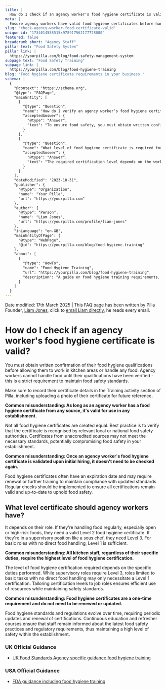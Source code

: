 ```yaml
---
title: |
  How do I check if an agency worker's food hygiene certificate is valid?
meta: |
  Ensure agency workers have valid food hygiene certificates before handling food. Learn about the required training levels for different roles.
slug: "check-agency-worker-food-certificate-valid"
unique id: "1734014558515x978917562177728000"
featured: false
breadcrumb short: "Agency Staff"
pillar text: "Food Safety System"
pillar link: |
  https://yourpilla.com/blog/food-safety-management-system
subpage text: "Food Safety Training"
subpage link: |
  https://yourpilla.com/blog/food-hygiene-training
blog: "Food hygiene certificate requirements in your business."
schema: |
  {
    "@context": "https://schema.org",
    "@type": "FAQPage",
    "mainEntity": [
      {
        "@type": "Question",
        "name": "How do I verify an agency worker’s food hygiene certificate?",
        "acceptedAnswer": {
          "@type": "Answer",
          "text": "To ensure food safety, you must obtain written confirmation of an agency worker’s food hygiene qualifications before they work in kitchen areas or handle any food. Their qualifications must be verified, and you should record the certificate details—including a photo of the certificate—in your training records for future reference."
        }
      },
      {
        "@type": "Question",
        "name": "What level of food hygiene certificate is required for agency workers?",
        "acceptedAnswer": {
          "@type": "Answer",
          "text": "The required certification level depends on the worker’s role. For those handling food regularly, especially high‐risk or open foods, a valid Level 2 certificate is needed. Supervisory staff, such as sous chefs, should have a Level 3 certificate, while roles with minimal or no direct food handling typically require only a Level 1 certification."
        }
      }
    ],
    "dateModified": "2023-10-31",
    "publisher": {
      "@type": "Organization",
      "name": "Your Pilla",
      "url": "https://yourpilla.com"
    },
    "author": {
      "@type": "Person",
      "name": "Liam Jones",
      "url": "https://yourpilla.com/profile/liam-jones"
    },
    "inLanguage": "en-GB",
    "mainEntityOfPage": {
      "@type": "WebPage",
      "@id": "https://yourpilla.com/blog/food-hygiene-training"
    },
    "about": [
      {
        "@type": "HowTo",
        "name": "Food Hygiene Training",
        "url": "https://yourpilla.com/blog/food-hygiene-training",
        "description": "A guide on food hygiene training requirements, including what certification levels are needed for different roles in a food business."
      }
    ]
  }
---
```


Date modified: 17th March 2025 | This FAQ page has been written by Pilla Founder, [Liam Jones](https://yourpilla.com/profile/liam-jones), click to [email Liam directly](https://mailto:liam@yourpilla.com), he reads every email.

# How do I check if an agency worker's food hygiene certificate is valid?

You must obtain written confirmation of their food hygiene qualifications before allowing them to work in kitchen areas or handle any food. Agency workers cannot handle food until their qualifications have been verified - this is a strict requirement to maintain food safety standards.

Make sure to record their certificate details in the Training activity section of Pilla, including uploading a photo of their certificate for future reference.

**Common misunderstanding: As long as an agency worker has a food hygiene certificate from any source, it's valid for use in any establishment.**

Not all food hygiene certificates are created equal. Best practice is to verify that the certificate is recognised by relevant local or national food safety authorities. Certificates from unaccredited sources may not meet the necessary standards, potentially compromising food safety in your establishment.

**Common misunderstanding: Once an agency worker's food hygiene certificate is validated upon initial hiring, it doesn't need to be checked again.**

Food hygiene certificates often have an expiration date and may require renewal or further training to maintain compliance with updated standards. Regular checks should be implemented to ensure all certifications remain valid and up-to-date to uphold food safety.

## What level certificate should agency workers have?

It depends on their role. If they're handling food regularly, especially open or high-risk foods, they need a valid Level 2 food hygiene certificate. If they're in a supervisory position like a sous chef, they need Level 3. For basic roles with no direct food handling, Level 1 is sufficient.

**Common misunderstanding: All kitchen staff, regardless of their specific duties, require the highest level of food hygiene certification.**

The level of food hygiene certification required depends on the specific duties performed. While supervisory roles require Level 3, roles limited to basic tasks with no direct food handling may only necessitate a Level 1 certification. Tailoring certification levels to job roles ensures efficient use of resources while maintaining safety standards.

**Common misunderstanding: Food hygiene certificates are a one-time requirement and do not need to be renewed or updated.**

Food hygiene standards and regulations evolve over time, requiring periodic updates and renewal of certifications. Continuous education and refresher courses ensure that staff remain informed about the latest food safety practices and regulatory requirements, thus maintaining a high level of safety within the establishment.

### UK Official Guidance

-   [UK Food Standards Agency specific guidance food hygiene training](https://www.food.gov.uk/business-guidance/food-hygiene-for-your-business?utm_source=chatgpt.com)
    

### USA Official Guidance

-   [FDA guidance including food hygiene training](https://www.fda.gov/food/retail-food-protection/retail-food-industryregulatory-assistance-training)
